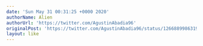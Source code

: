 ```yaml
---
date: 'Sun May 31 00:31:25 +0000 2020'
authorName: Alien
authorUrl: 'https://twitter.com/AgustinAbadia96'
originalPost: 'https://twitter.com/AgustinAbadia96/status/1266889986319822849'
layout: like
---
```

